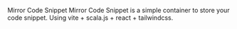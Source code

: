 Mirror Code Snippet
Mirror Code Snippet is a simple container to store your code snippet. Using vite + scala.js + react + tailwindcss.